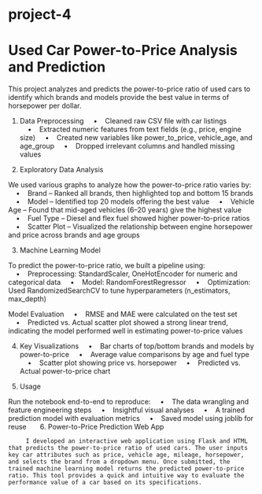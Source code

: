# project-4
# Used Car Power-to-Price Analysis and Prediction

This project analyzes and predicts the power-to-price ratio of used cars to identify which brands and models provide the best value in terms of horsepower per dollar.

1. Data Preprocessing
    •    Cleaned raw CSV file with car listings
    •    Extracted numeric features from text fields (e.g., price, engine size)
    •    Created new variables like power_to_price, vehicle_age, and age_group
    •    Dropped irrelevant columns and handled missing values

2. Exploratory Data Analysis

We used various graphs to analyze how the power-to-price ratio varies by:
    •    Brand – Ranked all brands, then highlighted top and bottom 15 brands
    •    Model – Identified top 20 models offering the best value
    •    Vehicle Age – Found that mid-aged vehicles (6–20 years) give the highest value
    •    Fuel Type – Diesel and flex fuel showed higher power-to-price ratios
    •    Scatter Plot – Visualized the relationship between engine horsepower and price across brands and age groups

3. Machine Learning Model

To predict the power-to-price ratio, we built a pipeline using:
    •    Preprocessing: StandardScaler, OneHotEncoder for numeric and categorical data
    •    Model: RandomForestRegressor
    •    Optimization: Used RandomizedSearchCV to tune hyperparameters (n_estimators, max_depth)

Model Evaluation
    •    RMSE and MAE were calculated on the test set
    •    Predicted vs. Actual scatter plot showed a strong linear trend, indicating the model performed well in estimating power-to-price values

4. Key Visualizations
    •    Bar charts of top/bottom brands and models by power-to-price
    •    Average value comparisons by age and fuel type
    •    Scatter plot showing price vs. horsepower
    •    Predicted vs. Actual power-to-price chart

5. Usage

Run the notebook end-to-end to reproduce:
    •    The data wrangling and feature engineering steps
    •    Insightful visual analyses
    •    A trained prediction model with evaluation metrics
    •    Saved model using joblib for reuse
    
 6. Power-to-Price Prediction Web App

         I developed an interactive web application using Flask and HTML that predicts the power-to-price ratio of used cars. The user inputs key car attributes such as price, vehicle age, mileage, horsepower, and selects the brand from a dropdown menu. Once submitted, the trained machine learning model returns the predicted power-to-price ratio. This tool provides a quick and intuitive way to evaluate the performance value of a car based on its specifications.
